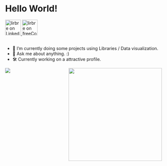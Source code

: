<h1>Hello World!</h1>

<div align="left">
<a href="https://www.linkedin.com/in/lirbre/">
  <img alt="lirbre on LinkedIn" src="https://user-images.githubusercontent.com/86065449/132470182-2920d244-fe5f-45c1-b5f6-10112753b1c7.png" style="width:50px" />
</a>
<a href="https://www.freecodecamp.org/lirbre">
  <img alt="lirbre on freeCodeCamp" src="https://user-images.githubusercontent.com/86065449/132470389-831800ca-2502-44d6-886c-645ed2d4ec40.png" style="width:50px" />
</a>
</div>
  
<br>

- 🌱 I’m currently doing some projects using Libraries / Data visualization.
- 💬 Ask me about anything. :)
- 🛠 Currently working on a attractive profile.

<a href="https://github.com/lirbre">
<img align="left" src="https://camo.githubusercontent.com/4f8da680a8f1076e49ae7da9949b60e54ad14a986143f0e8128dca8683e33e43/68747470733a2f2f6769746875622d726561646d652d73746174732e76657263656c2e6170702f6170693f757365726e616d653d7468617363726970742673686f775f69636f6e733d74727565267468656d653d64656661756c7426696e636c7564655f616c6c5f636f6d6d6974733d7472756526636f756e745f707269766174653d74727565" data-canonical-src="https://github-readme-stats.vercel.app/api?username=lirbre&amp;show_icons=true&amp;theme=default&amp;include_all_commits=true&amp;count_private=false" style="max-width: 100%;">
</a>
<a href="https://github.com/lirbre">
<img align="right" width="300em" src="https://camo.githubusercontent.com/d063eadee9d7509ad05e5b206ea2904f33b6f04cdbe294bafff44d7ce9c22fe6/68747470733a2f2f6769746875622d726561646d652d73746174732e76657263656c2e6170702f6170692f746f702d6c616e67732f3f757365726e616d653d746861736372697074266c61796f75743d636f6d70616374266c616e67735f636f756e743d37267468656d653d64656661756c74" data-canonical-src="https://github-readme-stats.vercel.app/api/top-langs/?username=lirbre&amp;layout=compact&amp;langs_count=7&amp;theme=default" style="max-width: 100%;">
</a>
